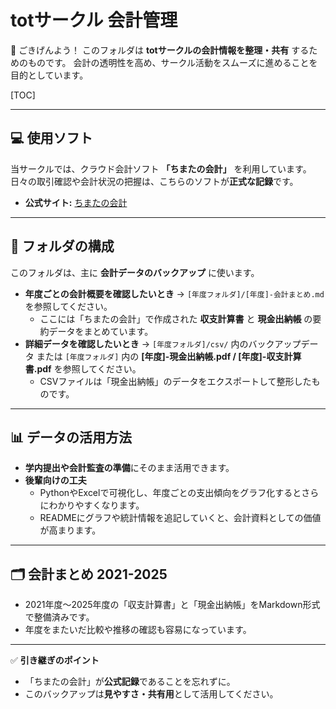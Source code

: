 # totサークル 会計管理

👋 ごきげんよう！
 このフォルダは **totサークルの会計情報を整理・共有** するためのものです。
 会計の透明性を高め、サークル活動をスムーズに進めることを目的としています。

[TOC]



------

## 💻 使用ソフト

当サークルでは、クラウド会計ソフト **「ちまたの会計」** を利用しています。
 日々の取引確認や会計状況の把握は、こちらのソフトが**正式な記録**です。

- **公式サイト:** [ちまたの会計](https://www.timakai.com/)

------

## 📂 フォルダの構成

このフォルダは、主に **会計データのバックアップ** に使います。

- **年度ごとの会計概要を確認したいとき**
   → `[年度フォルダ]/[年度]-会計まとめ.md` を参照してください。
  - ここには「ちまたの会計」で作成された **収支計算書** と **現金出納帳** の要約データをまとめています。
- **詳細データを確認したいとき**
   → `[年度フォルダ]/csv/` 内のバックアップデータ または
   `[年度フォルダ]` 内の **[年度]-現金出納帳.pdf / [年度]-収支計算書.pdf** を参照してください。
  - CSVファイルは「現金出納帳」のデータをエクスポートして整形したものです。

------

## 📊 データの活用方法

- **学内提出や会計監査の準備**にそのまま活用できます。
- **後輩向けの工夫**
  - PythonやExcelで可視化し、年度ごとの支出傾向をグラフ化するとさらにわかりやすくなります。
  - READMEにグラフや統計情報を追記していくと、会計資料としての価値が高まります。

------

## 🗂 会計まとめ 2021-2025

- 2021年度〜2025年度の「収支計算書」と「現金出納帳」をMarkdown形式で整備済みです。
- 年度をまたいだ比較や推移の確認も容易になっています。

------

✅ **引き継ぎのポイント**

- 「ちまたの会計」が**公式記録**であることを忘れずに。
- このバックアップは**見やすさ・共有用**として活用してください。
